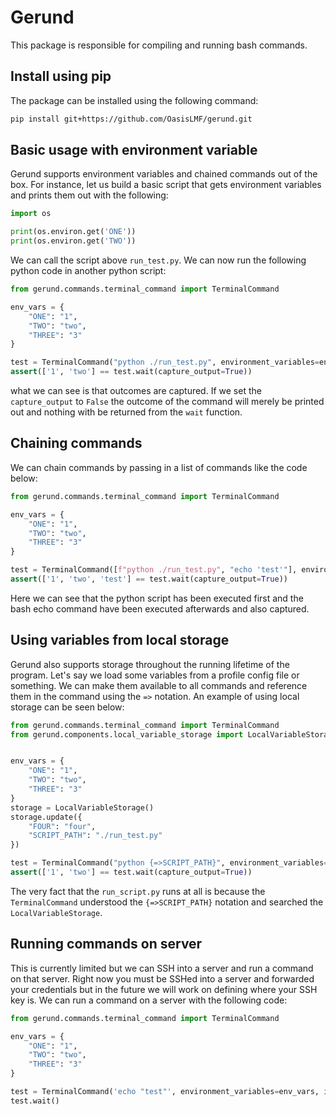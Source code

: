 # Gerund
This package is responsible for compiling and running bash commands. 

## Install using pip
The package can be installed using the following command:
```bash
pip install git+https://github.com/OasisLMF/gerund.git
```

## Basic usage with environment variable
Gerund supports environment variables and chained commands out of the box. For instance, let us build a basic
script that gets environment variables and prints them out with the following:

```python
import os

print(os.environ.get('ONE'))
print(os.environ.get('TWO'))
```
We can call the script above ```run_test.py```. We can now run the following python code in another python
script:

```python
from gerund.commands.terminal_command import TerminalCommand

env_vars = {
    "ONE": "1",
    "TWO": "two",
    "THREE": "3"
}

test = TerminalCommand("python ./run_test.py", environment_variables=env_vars)
assert(['1', 'two'] == test.wait(capture_output=True))
```
what we can see is that outcomes are captured. If we set the ```capture_output``` to ```False``` the
outcome of the command will merely be printed out and nothing with be returned from the ```wait```
function. 

## Chaining commands
We can chain commands by passing in a list of commands like the code below:
```python
from gerund.commands.terminal_command import TerminalCommand

env_vars = {
    "ONE": "1",
    "TWO": "two",
    "THREE": "3"
}

test = TerminalCommand([f"python ./run_test.py", "echo 'test'"], environment_variables=env_vars)
assert(['1', 'two', 'test'] == test.wait(capture_output=True))
```
Here we can see that the python script has been executed first and the bash echo command have been executed
afterwards and also captured.

## Using variables from local storage
Gerund also supports storage throughout the running lifetime of the program. Let's say we load some variables
from a profile config file or something. We can make them available to all commands and reference them
in the command using the ```=>``` notation. An example of using local storage can be seen below:

```python
from gerund.commands.terminal_command import TerminalCommand
from gerund.components.local_variable_storage import LocalVariableStorage


env_vars = {
    "ONE": "1",
    "TWO": "two",
    "THREE": "3"
}
storage = LocalVariableStorage()
storage.update({
    "FOUR": "four",
    "SCRIPT_PATH": "./run_test.py"
})

test = TerminalCommand("python {=>SCRIPT_PATH}", environment_variables=env_vars)
assert(['1', 'two'] == test.wait(capture_output=True))
```
The very fact that the ```run_script.py``` runs at all is because the ```TerminalCommand``` understood
the ```{=>SCRIPT_PATH}``` notation and searched the ```LocalVariableStorage```. 

## Running commands on server
This is currently limited but we can SSH into a server and run a command on that server. Right now
you must be SSHed into a server and forwarded your credentials but in the future we will work on
defining where your SSH key is. We can run a command on a server with the following code:

```python
from gerund.commands.terminal_command import TerminalCommand

env_vars = {
    "ONE": "1",
    "TWO": "two",
    "THREE": "3"
}

test = TerminalCommand('echo "test"', environment_variables=env_vars, ip_address="12345")
test.wait()
```